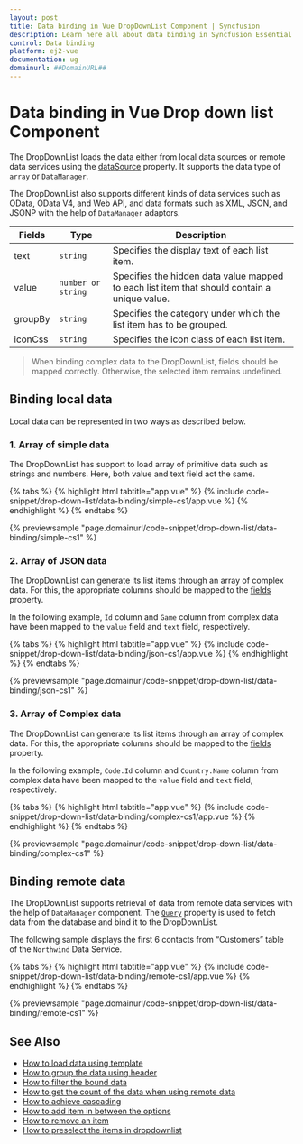 ```yaml
---
layout: post
title: Data binding in Vue DropDownList Component | Syncfusion
description: Learn here all about data binding in Syncfusion Essential Vue DropDownList component, it's elements and more details.
control: Data binding 
platform: ej2-vue
documentation: ug
domainurl: ##DomainURL##
---
```


# Data binding in Vue Drop down list Component

The DropDownList loads the data either from local data sources or remote data services using the [dataSource](https://ej2.syncfusion.com/vue/documentation/api/drop-down-list/#datasource) property. It supports the data type of `array` or `DataManager`.

The DropDownList also supports different kinds of data services such as OData, OData V4, and Web API, and data formats such as XML, JSON, and JSONP with the help of `DataManager` adaptors.

| Fields | Type | Description |
|------|------|-------------|
| text |  `string` | Specifies the display text of each list item. |
| value |  `number or string` | Specifies the hidden data value mapped to each list item that should contain a unique value. |
| groupBy |  `string` | Specifies the category under which the list item has to be grouped. |
| iconCss |  `string` | Specifies the icon class of each list item. |

> When binding complex data to the DropDownList, fields should be mapped correctly. Otherwise, the selected item remains undefined.

## Binding local data

Local data can be represented in two ways as described below.

### 1. Array of simple data

The DropDownList has support to load array of primitive data such as strings and numbers. Here, both value and text field act the same.

{% tabs %}
{% highlight html tabtitle="app.vue" %}
{% include code-snippet/drop-down-list/data-binding/simple-cs1/app.vue %}
{% endhighlight %}
{% endtabs %}
        
{% previewsample "page.domainurl/code-snippet/drop-down-list/data-binding/simple-cs1" %}

### 2. Array of JSON data

The DropDownList can generate its list items through an array of complex data. For this, the appropriate columns should be mapped to the [fields](https://ej2.syncfusion.com/vue/documentation/api/drop-down-list/#fields) property.

In the following example, `Id` column and `Game` column from complex data have been mapped to the `value` field and `text` field, respectively.

{% tabs %}
{% highlight html tabtitle="app.vue" %}
{% include code-snippet/drop-down-list/data-binding/json-cs1/app.vue %}
{% endhighlight %}
{% endtabs %}
        
{% previewsample "page.domainurl/code-snippet/drop-down-list/data-binding/json-cs1" %}

### 3. Array of Complex data

The DropDownList can generate its list items through an array of complex data. For this, the appropriate columns should be mapped to the [fields](https://ej2.syncfusion.com/vue/documentation/api/drop-down-list/#fields) property.

In the following example, `Code.Id` column and `Country.Name` column from complex data have been mapped to the `value` field and `text` field, respectively.

{% tabs %}
{% highlight html tabtitle="app.vue" %}
{% include code-snippet/drop-down-list/data-binding/complex-cs1/app.vue %}
{% endhighlight %}
{% endtabs %}
        
{% previewsample "page.domainurl/code-snippet/drop-down-list/data-binding/complex-cs1" %}

## Binding remote data

The DropDownList supports retrieval of data from remote data services with the help of `DataManager` component. The [`Query`](https://ej2.syncfusion.com/vue/documentation/api/drop-down-list/#query) property is used to fetch data from the database and bind it to the DropDownList.

The following sample displays the first 6 contacts from “Customers” table of the `Northwind` Data Service.

{% tabs %}
{% highlight html tabtitle="app.vue" %}
{% include code-snippet/drop-down-list/data-binding/remote-cs1/app.vue %}
{% endhighlight %}
{% endtabs %}
        
{% previewsample "page.domainurl/code-snippet/drop-down-list/data-binding/remote-cs1" %}

## See Also

* [How to load data using template](./templates#item-template)
* [How to group the data using header](./grouping/)
* [How to filter the bound data](./filtering/)
* [How to get the count of the data when using remote data](./how-to/remote-data-bind/)
* [How to achieve cascading](./how-to/cascading/)
* [How to add item in between the options](./how-to/add-item/)
* [How to remove an item](./how-to/remove-item/)
* [How to preselect the items in dropdownlist](./how-to/multiple-cascading/)